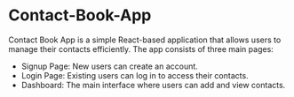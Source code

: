 # Contact-Book-App
Contact Book App is a simple React-based application that allows users to manage their contacts efficiently. The app consists of three main pages:

- Signup Page: New users can create an account.
- Login Page: Existing users can log in to access their contacts.
- Dashboard: The main interface where users can add and view contacts.
